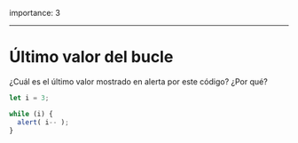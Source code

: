 importance: 3

---

# Último valor del bucle

¿Cuál es el último valor mostrado en alerta por este código? ¿Por qué?

```js
let i = 3;

while (i) {
  alert( i-- );
}
```
